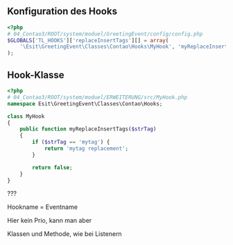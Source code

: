 ## Konfiguration des Hooks

```php
<?php
# 04_Contao3/ROOT/system/moduel/GreetingEvent/config/config.php
$GLOBALS['TL_HOOKS']['replaceInsertTags'][] = array(
    '\Esit\GreetingEvent\Classes\Contao\Hooks\MyHook', 'myReplaceInsertTags'
);
```

## Hook-Klasse

```php
<?php
# 04_Contao3/ROOT/system/moduel/ERWEITERUNG/src/MyHook.php
namespace Esit\GreetingEvent\Classes\Contao\Hooks;

class MyHook
{
    public function myReplaceInsertTags($strTag)
    {
        if ($strTag == 'mytag') {
            return 'mytag replacement';
        }

        return false;
    }
}
```

???

Hookname = Eventname

Hier kein Prio, kann man aber

Klassen und Methode, wie bei Listenern